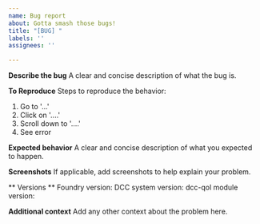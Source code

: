 ```yaml
---
name: Bug report
about: Gotta smash those bugs!
title: "[BUG] "
labels: ''
assignees: ''

---
```


**Describe the bug**
A clear and concise description of what the bug is.

**To Reproduce**
Steps to reproduce the behavior:
1. Go to '...'
2. Click on '....'
3. Scroll down to '....'
4. See error

**Expected behavior**
A clear and concise description of what you expected to happen.

**Screenshots**
If applicable, add screenshots to help explain your problem.

** Versions **
Foundry version:
DCC system version:
dcc-qol module version: 

**Additional context**
Add any other context about the problem here.
